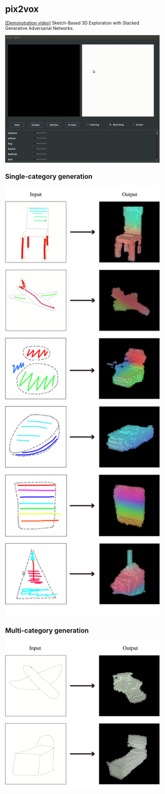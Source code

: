 # pix2vox
[[Demonstration video]](https://maxorange.github.io/pix2vox/)
Sketch-Based 3D Exploration with Stacked Generative Adversarial Networks.

<img src="img/sample.gif" width="500">

## Single-category generation

<img src="img/single-category-generation.png" width="500">

## Multi-category generation

<img src="img/multi-category-generation.png" width="500">
